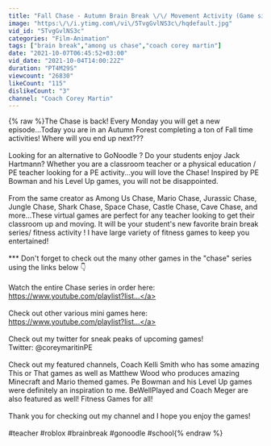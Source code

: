 ```yaml
---
title: "Fall Chase - Autumn Brain Break \/\/ Movement Activity (Game similar to Go Noodle)"
image: "https:\/\/i.ytimg.com\/vi\/5TvgGvlNS3c\/hqdefault.jpg"
vid_id: "5TvgGvlNS3c"
categories: "Film-Animation"
tags: ["brain break","among us chase","coach corey martin"]
date: "2021-10-07T06:45:52+03:00"
vid_date: "2021-10-04T14:00:22Z"
duration: "PT4M29S"
viewcount: "26830"
likeCount: "115"
dislikeCount: "3"
channel: "Coach Corey Martin"
---
```

{% raw %}The Chase is back!  Every Monday you will get a new episode...Today you are in an Autumn Forest completing a ton of Fall time activities!  Where will you end up next???<br /><br />Looking for an alternative to GoNoodle ? Do your students enjoy Jack Hartmann? Whether you are a classroom teacher or a physical education / PE teacher looking for a PE activity...you will love the Chase!  Inspired by PE Bowman and his Level Up games, you will not be disappointed.<br /><br />From the same creator as Among Us Chase,  Mario Chase, Jurassic Chase, Jungle Chase, Shark Chase, Space Chase, Castle Chase, Cave Chase, and more...These virtual games are perfect for any teacher looking to get their classroom up and moving.  It will be your student's new favorite brain break series/ fitness activity !  I have large variety of fitness games to keep you entertained!<br /><br />*** Don't forget to check out the many other games in the &quot;chase&quot; series using the links below 👇<br /><br />Watch the entire Chase series in order here:<br /><a rel="nofollow" target="blank" href="https://www.youtube.com/playlist?list...">https://www.youtube.com/playlist?list...</a><br /><br />Check out other various mini games here:<br /><a rel="nofollow" target="blank" href="https://www.youtube.com/playlist?list...">https://www.youtube.com/playlist?list...</a><br /><br />Check out my twitter for sneak peaks of upcoming games!<br />Twitter: @coreymaritinPE<br /><br />Check out my featured channels,  Coach Kelli Smith who has some amazing This or That games as well as Matthew Wood who produces amazing Minecraft and Mario themed games.  Pe Bowman and his Level Up games were definitely an inspiration to me.  BeWellPlayed and Coach Meger are also featured as well!  Fitness Games for all!<br /><br />Thank you for checking out my channel and I hope you enjoy the games!<br /><br />#teacher #roblox #brainbreak #gonoodle #school{% endraw %}

